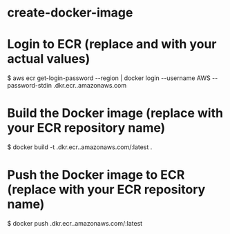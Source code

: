 # create-docker-image

# Login to ECR (replace <region> and <account-id> with your actual values)
$ aws ecr get-login-password --region <region> | docker login --username AWS --password-stdin <account-id>.dkr.ecr.<region>.amazonaws.com

# Build the Docker image (replace <repo-name> with your ECR repository name)
$ docker build -t <account-id>.dkr.ecr.<region>.amazonaws.com/<repo-name>:latest .

# Push the Docker image to ECR (replace <repo-name> with your ECR repository name)
$ docker push <account-id>.dkr.ecr.<region>.amazonaws.com/<repo-name>:latest
